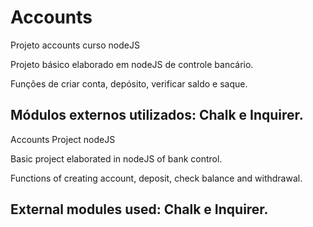 # Accounts
 Projeto accounts curso nodeJS

Projeto básico elaborado em nodeJS de controle bancário.

Funções de criar conta, depósito, verificar saldo e saque.

Módulos externos utilizados:
Chalk e Inquirer.
-
Accounts Project nodeJS 

Basic project elaborated in nodeJS of bank control.

Functions of creating account, deposit, check balance and withdrawal.

External modules used:
Chalk e Inquirer.
-
